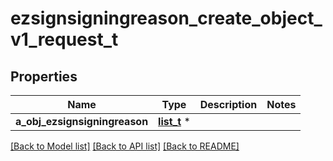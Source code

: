 # ezsignsigningreason_create_object_v1_request_t

## Properties
Name | Type | Description | Notes
------------ | ------------- | ------------- | -------------
**a_obj_ezsignsigningreason** | [**list_t**](ezsignsigningreason_request_compound.md) \* |  | 

[[Back to Model list]](../README.md#documentation-for-models) [[Back to API list]](../README.md#documentation-for-api-endpoints) [[Back to README]](../README.md)



